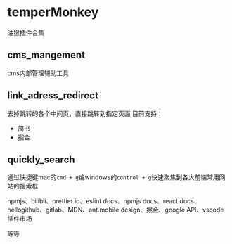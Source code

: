 # temperMonkey
油猴插件合集


## cms_mangement
cms内部管理辅助工具

## link_adress_redirect
去掉跳转的各个中间页，直接跳转到指定页面
目前支持：
* 简书
* 掘金

## quickly_search
通过快捷键mac的`cmd + g`或windows的`control + g`快速聚焦到各大前端常用网站的搜索框

npmjs、bilibli、prettier.io、eslint docs、npmjs docs、react docs、hellogithub、gitlab、MDN、ant.mobile.design、掘金、google API、vscode插件市场

等等
